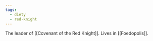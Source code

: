 ```yaml
---
tags:
  - diety
  - red-knight
---
```

The leader of [[Covenant of the Red Knight]]. Lives in [[Foedopolis]].